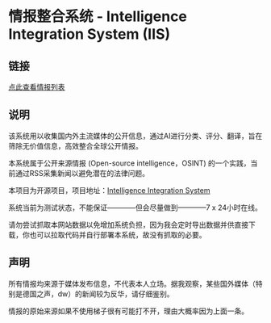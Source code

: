 # 情报整合系统 - Intelligence Integration System (IIS)

## 链接

[点此查看情报列表](/intelligences?offset=0&count=20&threshold=6)

## 说明

该系统用以收集国内外主流媒体的公开信息，通过AI进行分类、评分、翻译，旨在筛除无价值信息，高效整合全球公开情报。

本系统属于公开来源情报 (Open-source intelligence，OSINT) 的一个实践，当前通过RSS采集新闻以避免潜在的法律问题。

本项目为开源项目，项目地址：[Intelligence Integration System](https://github.com/SleepySoft/IntelligenceIntegrationSystem/tree/dev)

系统当前为测试状态，不能保证————但会尽量做到————7 x 24小时在线。

请勿尝试抓取本网站数据以免增加系统负担，因为我会定时导出数据并供直接下载，你也可以拉取代码并自行部署本系统，故没有抓取的必要。

## 声明

所有情报均来源于媒体发布信息，不代表本人立场。据我观察，某些国外媒体（特别是德国之声，dw）的新闻较为反华，请仔细鉴别。

情报的原始来源如果不使用梯子很有可能打不开，理由大概率因为上面一条。

